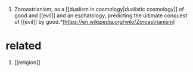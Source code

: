 1. Zoroastrianism; as a [[dualism in cosmology|dualistic cosmology]] of good and [[evil]] and an eschatology, predicting the ultimate conquest of [[evil]] by good.^[https://en.wikipedia.org/wiki/Zoroastrianism]

# related
1. [[religion]]